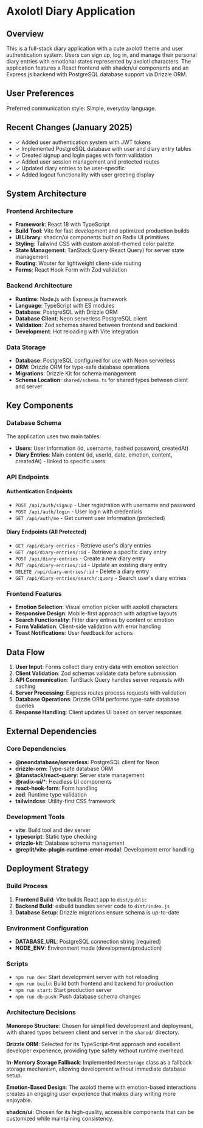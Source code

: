 # Axolotl Diary Application

## Overview

This is a full-stack diary application with a cute axolotl theme and user authentication system. Users can sign up, log in, and manage their personal diary entries with emotional states represented by axolotl characters. The application features a React frontend with shadcn/ui components and an Express.js backend with PostgreSQL database support via Drizzle ORM.

## User Preferences

Preferred communication style: Simple, everyday language.

## Recent Changes (January 2025)

- ✓ Added user authentication system with JWT tokens
- ✓ Implemented PostgreSQL database with user and diary entry tables
- ✓ Created signup and login pages with form validation
- ✓ Added user session management and protected routes
- ✓ Updated diary entries to be user-specific
- ✓ Added logout functionality with user greeting display

## System Architecture

### Frontend Architecture
- **Framework**: React 18 with TypeScript
- **Build Tool**: Vite for fast development and optimized production builds
- **UI Library**: shadcn/ui components built on Radix UI primitives
- **Styling**: Tailwind CSS with custom axolotl-themed color palette
- **State Management**: TanStack Query (React Query) for server state management
- **Routing**: Wouter for lightweight client-side routing
- **Forms**: React Hook Form with Zod validation

### Backend Architecture
- **Runtime**: Node.js with Express.js framework
- **Language**: TypeScript with ES modules
- **Database**: PostgreSQL with Drizzle ORM
- **Database Client**: Neon serverless PostgreSQL client
- **Validation**: Zod schemas shared between frontend and backend
- **Development**: Hot reloading with Vite integration

### Data Storage
- **Database**: PostgreSQL configured for use with Neon serverless
- **ORM**: Drizzle ORM for type-safe database operations
- **Migrations**: Drizzle Kit for schema management
- **Schema Location**: `shared/schema.ts` for shared types between client and server

## Key Components

### Database Schema
The application uses two main tables:
- **Users**: User information (id, username, hashed password, createdAt)
- **Diary Entries**: Main content (id, userId, date, emotion, content, createdAt) - linked to specific users

### API Endpoints

#### Authentication Endpoints
- `POST /api/auth/signup` - User registration with username and password
- `POST /api/auth/login` - User login with credentials
- `GET /api/auth/me` - Get current user information (protected)

#### Diary Endpoints (All Protected)
- `GET /api/diary-entries` - Retrieve user's diary entries
- `GET /api/diary-entries/:id` - Retrieve a specific diary entry
- `POST /api/diary-entries` - Create a new diary entry
- `PUT /api/diary-entries/:id` - Update an existing diary entry
- `DELETE /api/diary-entries/:id` - Delete a diary entry
- `GET /api/diary-entries/search/:query` - Search user's diary entries

### Frontend Features
- **Emotion Selection**: Visual emotion picker with axolotl characters
- **Responsive Design**: Mobile-first approach with adaptive layouts
- **Search Functionality**: Filter diary entries by content or emotion
- **Form Validation**: Client-side validation with error handling
- **Toast Notifications**: User feedback for actions

## Data Flow

1. **User Input**: Forms collect diary entry data with emotion selection
2. **Client Validation**: Zod schemas validate data before submission
3. **API Communication**: TanStack Query handles server requests with caching
4. **Server Processing**: Express routes process requests with validation
5. **Database Operations**: Drizzle ORM performs type-safe database queries
6. **Response Handling**: Client updates UI based on server responses

## External Dependencies

### Core Dependencies
- **@neondatabase/serverless**: PostgreSQL client for Neon
- **drizzle-orm**: Type-safe database ORM
- **@tanstack/react-query**: Server state management
- **@radix-ui/***: Headless UI components
- **react-hook-form**: Form handling
- **zod**: Runtime type validation
- **tailwindcss**: Utility-first CSS framework

### Development Tools
- **vite**: Build tool and dev server
- **typescript**: Static type checking
- **drizzle-kit**: Database schema management
- **@replit/vite-plugin-runtime-error-modal**: Development error handling

## Deployment Strategy

### Build Process
1. **Frontend Build**: Vite builds React app to `dist/public`
2. **Backend Build**: esbuild bundles server code to `dist/index.js`
3. **Database Setup**: Drizzle migrations ensure schema is up-to-date

### Environment Configuration
- **DATABASE_URL**: PostgreSQL connection string (required)
- **NODE_ENV**: Environment mode (development/production)

### Scripts
- `npm run dev`: Start development server with hot reloading
- `npm run build`: Build both frontend and backend for production
- `npm run start`: Start production server
- `npm run db:push`: Push database schema changes

### Architecture Decisions

**Monorepo Structure**: Chosen for simplified development and deployment, with shared types between client and server in the `shared/` directory.

**Drizzle ORM**: Selected for its TypeScript-first approach and excellent developer experience, providing type safety without runtime overhead.

**In-Memory Storage Fallback**: Implemented `MemStorage` class as a fallback storage mechanism, allowing development without immediate database setup.

**Emotion-Based Design**: The axolotl theme with emotion-based interactions creates an engaging user experience that makes diary writing more enjoyable.

**shadcn/ui**: Chosen for its high-quality, accessible components that can be customized while maintaining consistency.